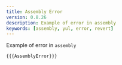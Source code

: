 ```yaml
---
title: Assembly Error
version: 0.8.26
description: Example of error in assembly
keywords: [assembly, yul, error, revert]
---
```


Example of error in `assembly`

```solidity
{{{AssemblyError}}}
```
